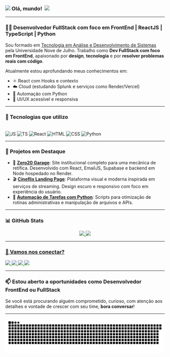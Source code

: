 ### <img src="https://github.com/TheDudeThatCode/TheDudeThatCode/blob/master/Assets/Hi.gif" width="29px"> Olá, mundo! &nbsp;<img src="https://github.com/TheDudeThatCode/TheDudeThatCode/blob/master/Assets/Earth.gif" width="24px">

---

### 👨‍💻 Desenvolvedor FullStack com foco em FrontEnd | ReactJS | TypeScript | Python

Sou formado em [Tecnologia em Análise e Desenvolvimento de Sistemas](https://www.uninove.br/cursos/ead/ead/tecnologia-analise-desenvolvimento-de-sistemas) pela Universidade Nove de Julho. Trabalho como **Dev FullStack com foco em FrontEnd**, apaixonado por **design**, **tecnologia** e por **resolver problemas reais com código**.

Atualmente estou aprofundando meus conhecimentos em:

- ⚛️ React com Hooks e contexto
- ☁️ Cloud (estudando Splunk e serviços como Render/Vercel)
- 🐍 Automação com Python
- 🎨 UI/UX acessível e responsiva

---

### 🚀 Tecnologias que utilizo

<div style="display: inline_block"><br> 
  <img align="center" alt="JS" height="40" src="https://cdn.jsdelivr.net/gh/devicons/devicon/icons/javascript/javascript-original.svg">
  <img align="center" alt="TS" height="40" src="https://cdn.jsdelivr.net/gh/devicons/devicon/icons/typescript/typescript-original.svg">
  <img align="center" alt="React" height="40" src="https://cdn.jsdelivr.net/gh/devicons/devicon/icons/react/react-original.svg">
  <img align="center" alt="HTML" height="40" src="https://cdn.jsdelivr.net/gh/devicons/devicon/icons/html5/html5-original.svg">
  <img align="center" alt="CSS" height="40" src="https://cdn.jsdelivr.net/gh/devicons/devicon/icons/css3/css3-original.svg">
  <img align="center" alt="Python" height="40" src="https://cdn.jsdelivr.net/gh/devicons/devicon/icons/python/python-original.svg">
</div>

---

### 🧩 Projetos em Destaque

- 🔧 [**Zero20 Garage**](https://https://zero20garage.vercel.app/): Site institucional completo para uma mecânica de retífica. Desenvolvido com React, EmailJS, Supabase e backend em Node hospedado no Render.
- 🎬 [**Cineflix Landing Page**](https://github.com/seuprojeto): Plataforma visual e moderna inspirada em serviços de streaming. Design escuro e responsivo com foco em experiência do usuário.
- 🐍 [**Automação de Tarefas com Python**](https://github.com/seuprojeto): Scripts para otimização de rotinas administrativas e manipulação de arquivos e APIs.

---

### 📊 GitHub Stats

<div align="center">
  <a href="https://github.com/danielrocha92">
  <img height="180em" src="https://github-readme-stats.vercel.app/api?username=danielrocha92&show_icons=true&theme=blue-green&include_all_commits=true&count_private=true"/>
  <img height="180em" src="https://github-readme-stats.vercel.app/api/top-langs/?username=danielrocha92&layout=compact&langs_count=7&theme=blue-green"/>
</div>

---

### 🤝 Vamos nos conectar?

<div> 
  <a href="https://www.linkedin.com/in/daniel-rocha-bb730133/" target="_blank">
    <img src="https://img.shields.io/badge/-LinkedIn-%230077B5?style=for-the-badge&logo=linkedin&logoColor=white">
  </a>
  <a href="mailto:danielfrocha86@gmail.com">
    <img src="https://img.shields.io/badge/-Gmail-%23333?style=for-the-badge&logo=gmail&logoColor=white">
  </a>
  <a href="https://discord.gg/danielrocha92#4038" target="_blank">
    <img src="https://img.shields.io/badge/Discord-7289DA?style=for-the-badge&logo=discord&logoColor=white">
  </a>
  <a href="https://www.instagram.com/px_danni/" target="_blank">
    <img src="https://img.shields.io/badge/-Instagram-%23E4405F?style=for-the-badge&logo=instagram&logoColor=white">
  </a>
</div>

---

### 📫 Estou aberto a oportunidades como Desenvolvedor FrontEnd ou FullStack

Se você está procurando alguém comprometido, curioso, com atenção aos detalhes e vontade de crescer com seu time, **bora conversar**!

---

![Snake animation](https://github.com/danielrocha92/danielrocha92/blob/main/dist/github-contribution-grid-snake-dark.svg)

